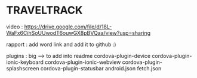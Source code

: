 # TRAVELTRACK


video : https://drive.google.com/file/d/18L-WaFx6CihSoUUwodT6ouwGX8pBVQaa/view?usp=sharing

rapport : add word link and add it to github :)

plugins : big --> to add into readme 
cordova-plugin-device
cordova-plugin-ionic-keyboard
cordova-plugin-ionic-webview
cordova-plugin-splashscreen
cordova-plugin-statusbar
android.json
fetch.json

